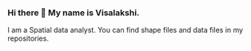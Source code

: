 ### Hi there 👋 My name is Visalakshi.
I am a Spatial data analyst. You can find shape files and data files in my repositories.

